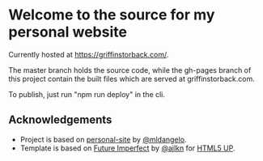 # Welcome to the source for my personal website

Currently hosted at https://griffinstorback.com/.

The master branch holds the source code, while the gh-pages branch of this project contain the built files which are served
at griffinstorback.com.

To publish, just run "npm run deploy" in the cli.

## Acknowledgements

* Project is based on [personal-site](https://github.com/mldangelo/personal-site/) by [@mldangelo](https://github.com/mldangelo).
* Template is based on [Future Imperfect](https://html5up.net/future-imperfect) by [@ajlkn](https://github.com/ajlkn) for [HTML5 UP](html5up.net).
